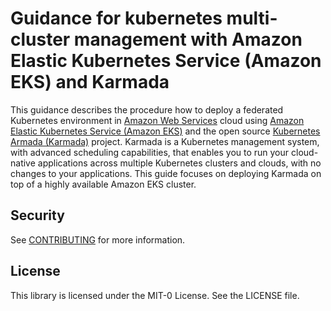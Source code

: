 # Guidance for kubernetes multi-cluster management with Amazon Elastic Kubernetes Service (Amazon EKS) and Karmada

This guidance describes the procedure how to deploy a federated Kubernetes environment in [Amazon Web Services](https://aws.amazon.com/) cloud using [Amazon Elastic Kubernetes Service (Amazon EKS)](https://aws.amazon.com/eks/) and the open source [Kubernetes Armada (Karmada)](https://karmada.io/) project. Karmada is a Kubernetes management system, with advanced scheduling capabilities, that enables you to run your cloud-native applications across multiple Kubernetes clusters and clouds, with no changes to your applications. This guide focuses on deploying Karmada on top of a highly available Amazon EKS cluster.

## Security

See [CONTRIBUTING](CONTRIBUTING.md#security-issue-notifications) for more information.

## License

This library is licensed under the MIT-0 License. See the LICENSE file.
